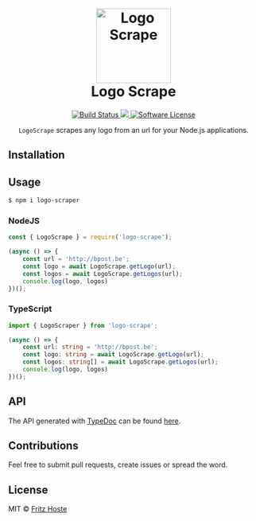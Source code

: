 <h1 align="center">
	<img height="150" src="http://fr1tz.be/scraper.svg" alt="Logo Scrape" />
	<br> Logo Scrape
</h1>

<p align="center">
  <a href="https://travis-ci.org/FritzH321/logo-scrape">
		<img src="https://img.shields.io/travis/FritzH321/logo-scrape/master.svg?style=flat-square" alt="Build Status">
	</a>
  <a href="https://www.npmjs.com/package/logo-scrape">
    <img src="https://img.shields.io/npm/v/logo-scrape.svg?style=flat-square" />
  </a>
	<a href="https://github.com/FritzH321/logo-scrape">
		<img src="https://img.shields.io/badge/license-MIT-brightgreen.svg?style=flat-square" alt="Software License">
	</a>
</p>

<p align="center"><code>LogoScrape</code> scrapes any logo from an url for your Node.js applications.</p>


## Installation

## Usage
```bash
$ npm i logo-scraper
```

### NodeJS
```js
const { LogoScrape } = require('logo-scrape');

(async () => {
    const url = 'http://bpost.be';
    const logo = await LogoScrape.getLogo(url);
    const logos = await LogoScrape.getLogos(url);
    console.log(logo, logos)
})();
```

### TypeScript
```ts
import { LogoScraper } from 'logo-scrape';

(async () => {
    const url: string = 'http://bpost.be';
    const logo: string = await LogoScrape.getLogo(url);
    const logos: string[] = await LogoScrape.getLogos(url);
    console.log(logo, logos)
})();
```


## API
The API generated with [TypeDoc](http://typedoc.org/) can be found [here](https://fritzh321.github.io/logo-scrape/).

## Contributions

Feel free to submit pull requests, create issues or spread the word.

## License

MIT &copy; [Fritz Hoste](https://twitter.com/fritz_hoste)
